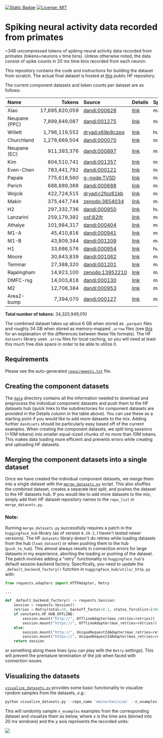 [![Static Badge](https://img.shields.io/badge/🤗_datasets-neural_pile_primate-blue)](https://huggingface.co/datasets/eminorhan/neural-pile-primate)
[![License: MIT](https://img.shields.io/badge/License-MIT-yellow.svg)](https://opensource.org/licenses/MIT)

# Spiking neural activity data recorded from primates 

~34B uncompressed tokens of spiking neural activity data recorded from primates (tokens=neurons x time bins). Unless otherwise noted, the data consist of spike counts in 20 ms time bins recorded from each neuron. 

This repository contains the code and instructions for building the dataset from scratch. The actual final dataset is hosted at [this](https://huggingface.co/datasets/eminorhan/neural-pile-primate) public HF repository.

The current component datasets and token counts per dataset are as follows:

| Name               | Tokens          | Source                                                      | Details                        | Species  | Subjects | Sessions |
|:-------------------|----------------:|:------------------------------------------------------------|:-------------------------------|:---------|---------:|---------:|
| Xiao               | 17,695,820,059  | [dandi:000628](https://dandiarchive.org/dandiset/000628)    | [link](data/xiao)              | macaque  | 13       | 679      |
| Neupane (PPC)      | 7,899,849,087   | [dandi:001275](https://dandiarchive.org/dandiset/001275)    | [link](data/neupane-ppc)       | macaque  | 2        | 10       |
| Willett            | 1,796,119,552   | [dryad:x69p8czpq]( https://doi.org/10.5061/dryad.x69p8czpq) | [link](data/willett)           | human    | 1        | 44       |
| Churchland         | 1,278,669,504   | [dandi:000070](https://dandiarchive.org/dandiset/000070)    | [link](data/churchland)        | macaque  | 2        | 10       |
| Neupane (EC)       | 911,393,376     | [dandi:000897](https://dandiarchive.org/dandiset/000897)    | [link](data/neupane-entorhinal)| macaque  | 2        | 15       |
| Kim                | 804,510,741     | [dandi:001357](https://dandiarchive.org/dandiset/001357)    | [link](data/kim)               | macaque  | 2        | 159      |
| Even-Chen          | 783,441,792     | [dandi:000121](https://dandiarchive.org/dandiset/000121)    | [link](data/even-chen)         | macaque  | 2        | 12       |
| Papale             | 775,618,560     | [g-node:TVSD](https://gin.g-node.org/paolo_papale/TVSD)     | [link](data/papale)            | macaque  | 2        | 2        |
| Perich             | 688,889,368     | [dandi:000688](https://dandiarchive.org/dandiset/000688)    | [link](data/perich)            | macaque  | 4        | 111      |
| Wojcik             | 422,724,515     | [dryad:c2fqz61kb](https://doi.org/10.5061/dryad.c2fqz61kb)  | [link](data/wojcik)            | macaque  | 2        | 50       |
| Makin              | 375,447,744     | [zenodo:3854034](https://zenodo.org/records/3854034)        | [link](data/makin)             | macaque  | 2        | 47       |
| H2                 | 297,332,736     | [dandi:000950](https://dandiarchive.org/dandiset/000950)    | [link](data/h2)                | human    | 1        | 47       |
| Lanzarini          | 259,179,392     | [osf:82jfr](https://osf.io/82jfr/)                          | [link](data/lanzarini)         | macaque  | 2        | 10       |
| Athalye            | 101,984,317     | [dandi:000404](https://dandiarchive.org/dandiset/000404)    | [link](data/athalye)           | macaque  | 2        | 13       |
| M1-A               | 45,410,816      | [dandi:000941](https://dandiarchive.org/dandiset/000941)    | [link](data/m1-a)              | macaque  | 1        | 11       |
| M1-B               | 43,809,344      | [dandi:001209](https://dandiarchive.org/dandiset/001209)    | [link](data/m1-b)              | macaque  | 1        | 12       |
| H1                 | 33,686,576      | [dandi:000954](https://dandiarchive.org/dandiset/000954)    | [link](data/h1)                | human    | 1        | 40       |
| Moore              | 30,643,839      | [dandi:001062](https://dandiarchive.org/dandiset/001062)    | [link](data/moore)             | marmoset | 1        | 1        |
| Temmar             | 27,388,320      | [dandi:001201](https://dandiarchive.org/dandiset/001201)    | [link](data/temmar)            | macaque  | 1        | 12       |
| Rajalingham        | 14,923,100      | [zenodo:13952210](https://zenodo.org/records/13952210)      | [link](data/rajalingham)       | macaque  | 2        | 2        |
| DMFC-rsg           | 14,003,818      | [dandi:000130](https://dandiarchive.org/dandiset/000130)    | [link](data/dmfc-rsg)          | macaque  | 1        | 2        |
| M2                 | 12,708,384      | [dandi:000953](https://dandiarchive.org/dandiset/000953)    | [link](data/m2)                | macaque  | 1        | 20       |
| Area2-bump         | 7,394,070       | [dandi:000127](https://dandiarchive.org/dandiset/000127)    | [link](data/area2-bump)        | macaque  | 1        | 2        |

**Total number of tokens:** 34,320,949,010

The combined dataset takes up about 6 GB when stored as `.parquet` files and roughly 34 GB when stored as memory-mapped `.arrow` files (see [this](https://stackoverflow.com/a/56481636) for an explanation of the differences between these file formats). The HF `datasets` library uses `.arrow` files for local caching, so you will need at least this much free disk space in order to be able to utilize it. 

## Requirements
Please see the auto-generated [`requirements.txt`](requirements.txt) file.

## Creating the component datasets
The [`data`](data) directory contains all the information needed to download and preprocess the individual component datasets and push them to the HF datasets hub (quick links to the subdirectories for component datasets are provided in the Details column in the table above). You can use these as a starting point if you would like to add more datasets to the mix. Adding further `dandisets` should be particularly easy based off of the current examples. When creating the component datasets, we split long sessions (>10M tokens) into smaller equal-sized chunks of no more than 10M tokens. This makes data loading more efficient and prevents errors while creating and uploading HF datasets.

## Merging the component datasets into a single dataset
Once we have created the individual component datasets, we merge them into a single dataset with the [`merge_datasets.py`](merge_datasets.py) script. This also shuffles the combined dataset, creates a separate test split, and pushes the dataset to the HF datasets hub. If you would like to add more datasets to the mix, simply add their HF dataset repository names to the `repo_list` in `merge_datasets.py`.

### Note:
Running `merge_datasets.py` successfully requires a patch in the `huggingface_hub` library (as of version `0.29.1`; I haven't tested newer versions). The HF `datasets` library doesn't do retries while loading datasets from the hub (`load_dataset`) or when pushing them to the hub (`push_to_hub`). This almost always results in connection errors for large datasets in my experience, aborting the loading or pushing of the dataset. The patch involves adding a "retry" functionality to `huggingface_hub`'s default session backend factory. Specifically, you need to update the `_default_backend_factory()` function in `huggingface_hub/utils/_http.py` with:
```python
from requests.adapters import HTTPAdapter, Retry

...

def _default_backend_factory() -> requests.Session:
    session = requests.Session()
    retries = Retry(total=20, backoff_factor=0.1, status_forcelist=[500, 502, 503, 504])
    if constants.HF_HUB_OFFLINE:
        session.mount("http://", OfflineAdapter(max_retries=retries))
        session.mount("https://", OfflineAdapter(max_retries=retries))
    else:
        session.mount("http://", UniqueRequestIdAdapter(max_retries=retries))
        session.mount("https://", UniqueRequestIdAdapter(max_retries=retries))
    return session
```  
or something along these lines (you can play with the `Retry` settings). This will prevent the premature termination of the job when faced with connection issues. 

## Visualizing the datasets
[`visualize_datasets.py`](visualize_datasets.py) provides some basic functionality to visualize random samples from the datasets, *e.g.*:
```python
python visualize_datasets.py --repo_name 'eminorhan/xiao' --n_examples 6
```
This will randomly sample `n_examples` examples from the corresponding dataset and visualize them as below, where *x* is the time axis (binned into 20 ms windows) and the *y* axis represents the recorded units:

![](assets/xiao.jpg)
